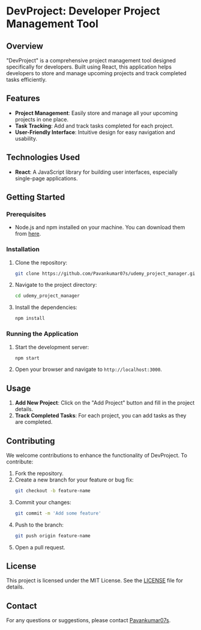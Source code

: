 # DevProject: Developer Project Management Tool

## Overview
"DevProject" is a comprehensive project management tool designed specifically for developers. Built using React, this application helps developers to store and manage upcoming projects and track completed tasks efficiently.

## Features
- **Project Management**: Easily store and manage all your upcoming projects in one place.
- **Task Tracking**: Add and track tasks completed for each project.
- **User-Friendly Interface**: Intuitive design for easy navigation and usability.

## Technologies Used
- **React**: A JavaScript library for building user interfaces, especially single-page applications.

## Getting Started

### Prerequisites
- Node.js and npm installed on your machine. You can download them from [here](https://nodejs.org/).

### Installation
1. Clone the repository:
    ```sh
    git clone https://github.com/Pavankumar07s/udemy_project_manager.git
    ```
2. Navigate to the project directory:
    ```sh
    cd udemy_project_manager
    ```
3. Install the dependencies:
    ```sh
    npm install
    ```

### Running the Application
1. Start the development server:
    ```sh
    npm start
    ```
2. Open your browser and navigate to `http://localhost:3000`.

## Usage
1. **Add New Project**: Click on the "Add Project" button and fill in the project details.
2. **Track Completed Tasks**: For each project, you can add tasks as they are completed.

## Contributing
We welcome contributions to enhance the functionality of DevProject. To contribute:
1. Fork the repository.
2. Create a new branch for your feature or bug fix:
    ```sh
    git checkout -b feature-name
    ```
3. Commit your changes:
    ```sh
    git commit -m 'Add some feature'
    ```
4. Push to the branch:
    ```sh
    git push origin feature-name
    ```
5. Open a pull request.

## License
This project is licensed under the MIT License. See the [LICENSE](LICENSE) file for details.

## Contact
For any questions or suggestions, please contact [Pavankumar07s](https://github.com/Pavankumar07s).

